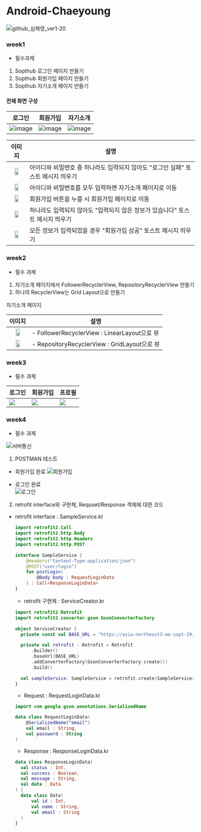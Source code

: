 # Android-Chaeyoung
![github_심채영_ver1-20](https://user-images.githubusercontent.com/70698151/135754368-dd561815-3fc3-4a74-9586-0167392937d5.png)


### week1

- 필수과제
1. Sopthub 로그인 페이지 만들기
2. Sopthub 회원가입 페이지 만들기
3. Sopthub 자기소개 페이지 만들기


#### 전체 화면 구성
|로그인|회원가입|자기소개|
|---|---|---|
|![image](https://user-images.githubusercontent.com/62435316/136698162-4cdaf717-40bb-4674-9efa-4ad61e6ca93d.png)|![image](https://user-images.githubusercontent.com/62435316/136698211-583318a4-0d8c-4fb2-902e-24f5819c28d2.png)|![image](https://user-images.githubusercontent.com/62435316/136698217-4aec7a94-6a8c-4779-9e08-1293e1e46b03.png)|


|이미지|설명|
|:-:|-----|
|<img src="https://user-images.githubusercontent.com/62435316/136698443-9f9cd0b6-ddde-492e-ad7d-4687f2252b89.png"  width="50%" height="50%"/>|아이디와 비밀번호 중 하나라도 입력되지 않아도 "로그인 실패" 토스트 메시지 띄우기|
|<img src="https://user-images.githubusercontent.com/62435316/136698486-8da5fe38-1782-4ea6-ab3c-ea288f2ab48c.png" width="50%" height="50%"/>|아이디와 비밀번호를 모두 입력하면 자기소개 페이지로 이동|
|<img src="https://user-images.githubusercontent.com/62435316/136698519-f9a13aae-c7e7-4d2b-be8b-50336bfe1bf8.png" width="50%" height="50%"/>|회원가입 버튼을 누를 시 회원가입 페이지로 이동|
|<img src="https://user-images.githubusercontent.com/62435316/136698531-458b376c-88c6-43ac-accb-6dfb42d88ab2.png" width="50%" height="50%"/>|하나라도 입력되지 않아도 "입력되지 않은 정보가 있습니다" 토스트 메시지 띄우기|
|<img src="https://user-images.githubusercontent.com/62435316/136698560-a6c68b83-6156-40ad-8416-d36ccccf72e5.png" width="50%" height="50%"/>|모든 정보가 입력되었을 경우 "회원가입 성공" 토스트 메시지 띄우기|



### week2

- 필수 과제

1. 자기소개 페이지에서 FollowerRecyclerView, RepositoryRecyclerView 만들기
2. 하나의 RecyclerView는 Grid Layout으로 만들기



자기소개 페이지


|이미지|설명|
|:-:|-----|
|<img src="https://user-images.githubusercontent.com/62435316/138473996-aba90e18-3c8f-428a-af5e-159ef78c8289.jpg"  width="50%" height="50%"/>|- FollowerRecyclerView : LinearLayout으로 뷰|
|<img src="https://user-images.githubusercontent.com/62435316/138474041-6fefb820-4aed-4e88-8159-008303602d4f.jpg"  width="50%" height="50%"/>|- RepositoryRecyclerView : GridLayout으로 뷰|


### week3

- 필수 과제  


|로그인|회원가입|프로필|  
|---|---|---|  
|<img src="https://user-images.githubusercontent.com/62435316/141349147-1808c90b-c0e7-43ee-a7a7-b0fd36c1c70c.gif"/>|<img src="https://user-images.githubusercontent.com/62435316/141349935-32e2b307-88ef-4b5f-bad9-1163ef3f3d1a.gif"/>|<img src="https://user-images.githubusercontent.com/62435316/141350063-05f5f9f0-4d07-4d3d-9bc6-c04afadb5224.gif"/>|  


### week4

- 필수 과제  

![서버통신](https://user-images.githubusercontent.com/62435316/141350231-66056889-7fbf-4bd1-82a0-7e305ed96ea2.gif)

1. POSTMAN 테스트  

  - 회원가입 완료
![회원가입](https://user-images.githubusercontent.com/62435316/141344198-5dd79eb9-b210-46f4-8a0a-d5233dccc7db.JPG)  

  - 로그인 완료  
![로그인](https://user-images.githubusercontent.com/62435316/141344242-bc1e61a2-2144-492a-8044-798304265297.JPG)

2. retrofit interface와 구현체, Requset/Response 객체에  대한 코드

- retrofit interface : SampleService.kt  

  ```kotlin
  import retrofit2.Call
  import retrofit2.http.Body
  import retrofit2.http.Headers
  import retrofit2.http.POST

  interface SampleService {
      @Headers("Content-Type:application/json")
      @POST("user/login")
      fun postLogin(
          @Body body : RequestLoginData
      ) : Call<ResponseLoginData>
  }
  ```
  
  - retrofit 구현체 : ServiceCreator.kr

  ```kotlin
  import retrofit2.Retrofit
  import retrofit2.converter.gson.GsonConverterFactory

  object ServiceCreator {
    private const val BASE_URL = "https://asia-northeast3-we-sopt-29.cloudfunctions.net/api/"

    private val retrofit : Retrofit = Retrofit
        .Builder()
        .baseUrl(BASE_URL)
        .addConverterFactory(GsonConverterFactory.create())
        .build()

    val sampleService: SampleService = retrofit.create(SampleService::class.java)
  }
  ```
  
  - Request : RequestLoginData.kt

  ```Kotlin
  import com.google.gson.annotations.SerializedName

  data class RequestLoginData(
      @SerializedName("email")
      val email : String,
      val password : String
  )
  ```
  
  - Response : ResponseLoginData.kr
  
  ```Kotlin
  data class ResponseLoginData(
    val status : Int,
    val success : Boolean,
    val message : String,
    val data : Data
  ) {
    data class Data(
        val id : Int,
        val name : String,
        val email : String
    )
  }
  ```
